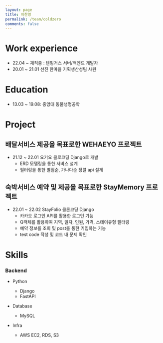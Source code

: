 ```yaml
---
layout: page
title: 이찬영
permalink: /team/coldzero
comments: false
---
```


# Work experience
 - 22.04 ~ 재직중 : 텐핑거스 서버/백엔드 개발자
 - 20.01 ~ 21.01 선진 한마을 기획생산성팀 사원

# Education
 - 13.03 ~ 19.08: 중앙대 동물생명공학

# Project

## 배달서비스 제공을 목표로한 WEHAEYO 프로젝트
 - 21.12 ~ 22.01 요기요 클로코딩 Django로 개발
    - ERD 모델링을 통한 서비스 설계
    - 필터링을 통한 별점순, 가나다순 정렬 api 설계

## 숙박서비스 예약 및 제공을 목표로한 StayMemory 프로젝트
 - 22.01 ~ 22.02 StayFolio 클론코딩 Django
    - 카카오 로그인 API를 활용한 로그인 기능
    - Q객체를 활용하여 지역, 일자, 인원, 가격, 스테이유형 필터링
    - 예약 정보를 조회 및 post를 통한 기입하는 기능
    - test code 작성 및 코드 내 문제 확인

# Skills
### Backend
- Python
    - Django
    - FastAPI

- Database
    - MySQL
- Infra
    - AWS EC2, RDS, S3